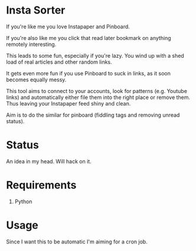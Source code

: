 # Insta Sorter

If you're like me you love Instapaper and Pinboard.

If you're also like me you click that read later bookmark on anything remotely interesting.

This leads to some fun, especially if you're lazy. You wind up with a shed load of real articles and other random links.

It gets even more fun if you use Pinboard to suck in links, as it soon becomes equally messy.

This tool aims to connect to your accounts, look for patterns (e.g. Youtube links) and automatically either file them into the right place or remove them. Thus leaving your Instapaper feed shiny and clean.

Aim is to do the similar for pinboard (fiddling tags and removing unread status).

# Status

An idea in my head. Will hack on it.

# Requirements

1. Python

# Usage

Since I want this to be automatic I'm aiming for a cron job.
